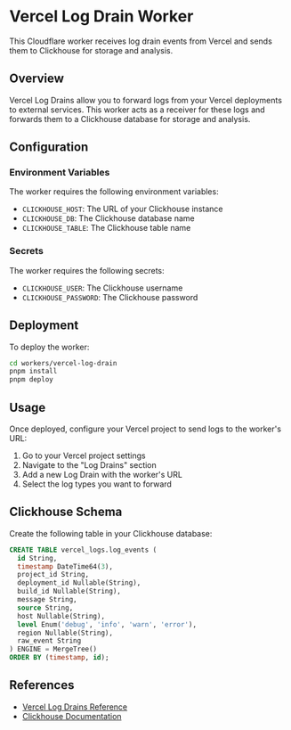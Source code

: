 # Vercel Log Drain Worker

This Cloudflare worker receives log drain events from Vercel and sends them to Clickhouse for storage and analysis.

## Overview

Vercel Log Drains allow you to forward logs from your Vercel deployments to external services. This worker acts as a receiver for these logs and forwards them to a Clickhouse database for storage and analysis.

## Configuration

### Environment Variables

The worker requires the following environment variables:

- `CLICKHOUSE_HOST`: The URL of your Clickhouse instance
- `CLICKHOUSE_DB`: The Clickhouse database name
- `CLICKHOUSE_TABLE`: The Clickhouse table name

### Secrets

The worker requires the following secrets:

- `CLICKHOUSE_USER`: The Clickhouse username
- `CLICKHOUSE_PASSWORD`: The Clickhouse password

## Deployment

To deploy the worker:

```bash
cd workers/vercel-log-drain
pnpm install
pnpm deploy
```

## Usage

Once deployed, configure your Vercel project to send logs to the worker's URL:

1. Go to your Vercel project settings
2. Navigate to the "Log Drains" section
3. Add a new Log Drain with the worker's URL
4. Select the log types you want to forward

## Clickhouse Schema

Create the following table in your Clickhouse database:

```sql
CREATE TABLE vercel_logs.log_events (
  id String,
  timestamp DateTime64(3),
  project_id String,
  deployment_id Nullable(String),
  build_id Nullable(String),
  message String,
  source String,
  host Nullable(String),
  level Enum('debug', 'info', 'warn', 'error'),
  region Nullable(String),
  raw_event String
) ENGINE = MergeTree()
ORDER BY (timestamp, id);
```

## References

- [Vercel Log Drains Reference](https://vercel.com/docs/log-drains/log-drains-reference)
- [Clickhouse Documentation](https://clickhouse.com/docs)
